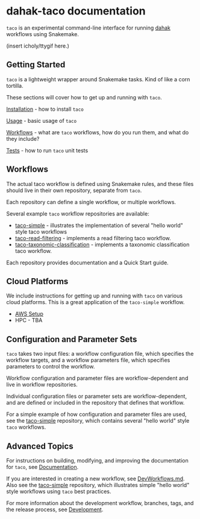 # dahak-taco documentation

`taco` is an experimental command-line interface
for running [dahak](https://github.com/dahak-metagenomics/dahak)
workflows using Snakemake.

(insert icholy/ttygif here.)


## Getting Started

`taco` is a lightweight wrapper around Snakemake tasks.
Kind of like a corn tortilla.

These sections will cover how to get up and running with `taco`.

[Installation](Installation.md) - how to install `taco`

[Usage](Usage.md) - basic usage of `taco`

[Workflows](Workflows.md) - what are `taco` workflows, 
how do you run them, and what do they include?

[Tests](Tests.md) - how to run `taco` unit tests 


## Workflows

The actual taco workflow is defined using Snakemake rules,
and these files should live in their own repository, separate
from `taco`.

Each repository can define a single workflow, or multiple workflows.

Several example `taco` workflow repositories are available:

* [taco-simple](https://github.com/dahak-metagenomics/taco-simple) - 
    illustrates the implementation of several "hello world" style taco workflows
* [taco-read-filtering](https://github.com/dahak-metagenomics/taco-read-filtering) - 
    implements a read filtering taco workflow.
* [taco-taxonomic-classification](https://github.com/dahak-metagenomics/taco-taxonomic-classification) - 
    implements a taxonomic classification taco workflow.

Each repository provides documentation and a Quick Start guide.

## Cloud Platforms

We include instructions for getting up and running with `taco` on various cloud platforms.
This is a great application of the `taco-simple` workflow.

* [AWS Setup](AWSSetup.md)
* HPC - TBA


## Configuration and Parameter Sets

`taco` takes two input files: a workflow configuration file,
which specifies the workflow targets, and a workflow
parameters file, which specifies parameters to control
the workflow.

Workflow configuration and parameter files are workflow-dependent
and live in workflow repositories.

Individual configuration files or parameter sets
are workflow-dependent, and are defined or included
in the repository that defines that workflow.

For a simple example of how configuration and parameter 
files are used, see the [taco-simple](https://github.com/dahak-metagenomics/taco-simple)
repository, which contains several "hello world" style
`taco` workflows.


## Advanced Topics

For instructions on building, modifying, and improving
the documentation for `taco`, see 
[Documentation](Documentation.md).

If you are interested in creating a new workflow,
see [DevWorkflows.md](DevWorkflows.md). Also see 
the [taco-simple](https://github.com/dahak-metagenomics/taco-simple) 
repository, which illustrates simple "hello world" style 
workflows using `taco` best practices.

For more information about the development workflow,
branches, tags, and the release process, 
see [Development](Development.md).

